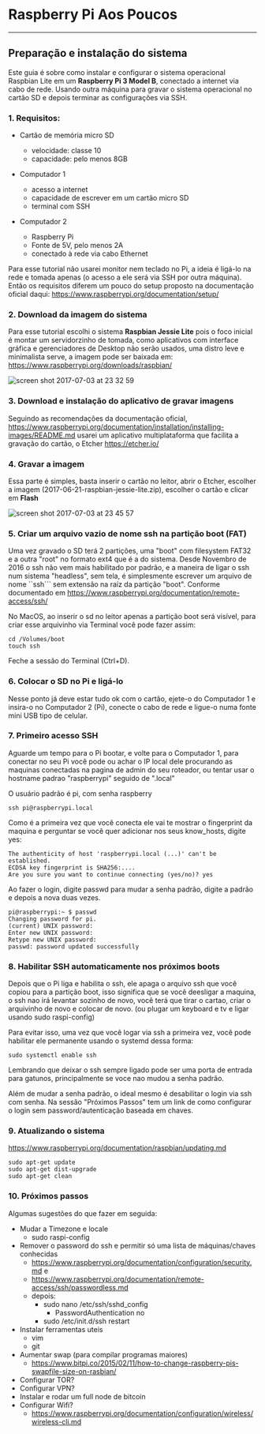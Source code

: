 
# Raspberry Pi Aos Poucos

-----

## Preparação e instalação do sistema

Este guia é sobre como instalar e configurar o sistema operacional Raspbian
Lite em um **Raspberry Pi 3 Model B**, conectado a internet via cabo de rede.
Usando outra máquina para gravar o sistema operacional no cartão SD e depois
terminar as configurações via SSH.

### 1. Requisitos:

- Cartão de memória micro SD
    -  velocidade: classe 10
    -  capacidade: pelo menos 8GB

- Computador 1
    - acesso a internet
    - capacidade de escrever em um cartão micro SD
    - terminal com SSH

- Computador 2
    - Raspberry Pi
    - Fonte de 5V, pelo menos 2A
    - conectado à rede via cabo Ethernet

Para esse tutorial não usarei monitor nem teclado no Pi, a ideia é ligá-lo na
rede e tomada apenas (o acesso a ele será via SSH por outra máquina). Então os
requisitos diferem um pouco do setup proposto na documentação oficial daqui:
https://www.raspberrypi.org/documentation/setup/

### 2. Download da imagem do sistema

Para esse tutorial escolhi o sistema **Raspbian Jessie Lite** pois o foco
inicial é montar um servidorzinho de tomada, como aplicativos com interface
gráfica e gerenciadores de Desktop não serão usados, uma distro leve e
minimalista serve, a imagem pode ser baixada em:
https://www.raspberrypi.org/downloads/raspbian/

![screen shot 2017-07-03 at 23 32
59](https://user-images.githubusercontent.com/7760/27812869-6d7d3e7c-6048-11e7-9847-0c91ee33a0d6.png)

### 3. Download e instalação do aplicativo de gravar imagens

Seguindo as recomendações da documentação oficial,
https://www.raspberrypi.org/documentation/installation/installing-images/README.md
usarei um aplicativo multiplataforma que facilita a gravação do cartão, o
Etcher https://etcher.io/

### 4. Gravar a imagem

Essa parte é simples, basta inserir o cartão no leitor, abrir o Etcher,
escolher a imagem (2017-06-21-raspbian-jessie-lite.zip), escolher o cartão e
clicar em **Flash**

![screen shot 2017-07-03 at 23 45 57](https://user-images.githubusercontent.com/7760/27813092-d0ccc370-6049-11e7-9c31-265700e5582b.png)

### 5. Criar um arquivo vazio de nome ssh na partição boot (FAT)

Uma vez gravado o SD terá 2 partições, uma "boot" com filesystem FAT32 e 
a outra "root" no formato ext4 que é a do sistema. Desde Novembro de 2016
o ssh não vem mais habilitado por padrão, e a maneira de ligar o ssh num
sistema "headless", sem tela, é simplesmente escrever um arquivo de nome 
``ssh``` sem extensão na raíz da partição "boot". Conforme documentado em
https://www.raspberrypi.org/documentation/remote-access/ssh/

No MacOS, ao inserir o sd no leitor apenas a partição boot será visível,
para criar esse arquivinho via Terminal você pode fazer assim:

```
cd /Volumes/boot
touch ssh
```

Feche a sessão do Terminal (Ctrl+D).

### 6. Colocar o SD no Pi e ligá-lo

Nesse ponto já deve estar tudo ok com o cartão, ejete-o do Computador 1 e insira-o
no Computador 2 (Pi), conecte o cabo de rede e ligue-o numa fonte mini USB
tipo de celular.

### 7. Primeiro acesso SSH

Aguarde um tempo para o Pi bootar, e volte para o Computador 1, para conectar
no seu Pi você pode ou achar o IP local dele procurando as maquinas conectadas
na pagina de admin do seu roteador, ou tentar usar o hostname padrao "raspberrypi"
seguido de ".local"

O usuário padrão é pi, com senha raspberry

```
ssh pi@raspberrypi.local
```

Como é a primeira vez que você conecta ele vai te mostrar o fingerprint da
maquina e perguntar se você quer adicionar nos seus know_hosts, digite yes:

```
The authenticity of host 'raspberrypi.local (...)' can't be established.
ECDSA key fingerprint is SHA256:....
Are you sure you want to continue connecting (yes/no)? yes
```

Ao fazer o login, digite passwd para mudar a senha padrão, digite a padrão e
depois a nova duas vezes.

```
pi@raspberrypi:~ $ passwd
Changing password for pi.
(current) UNIX password:
Enter new UNIX password:
Retype new UNIX password:
passwd: password updated successfully
```

### 8. Habilitar SSH automaticamente nos próximos boots

Depois que o Pi liga e habilita o ssh, ele apaga o arquivo ssh que você copiou
para a partição boot, isso significa que se você deesligar a maquina, o ssh nao
irá levantar sozinho de novo, você terá que tirar o cartao, criar o arquivinho
de novo e colocar de novo. (ou plugar um keyboard e tv e ligar usando sudo raspi-config)

Para evitar isso, uma vez que você logar via ssh a primeira vez, você pode habilitar
ele permanente usando o systemd dessa forma:

```
sudo systemctl enable ssh
```

Lembrando que deixar o ssh sempre ligado pode ser uma porta de entrada para gatunos,
principalmente se voce nao mudou a senha padrão. 

Além de mudar a senha padrão, o ideal mesmo é desabilitar o login via ssh com 
senha. Na sessão "Próximos Passos" tem um link de como configurar o login sem
password/autenticação baseada em chaves.

### 9. Atualizando o sistema

https://www.raspberrypi.org/documentation/raspbian/updating.md

```
sudo apt-get update
sudo apt-get dist-upgrade
sudo apt-get clean
```

### 10. Próximos passos

Algumas sugestões do que fazer em seguida:

- Mudar a Timezone e locale
    - sudo raspi-config
- Remover o password do ssh e permitir só uma lista de máquinas/chaves conhecidas
    - https://www.raspberrypi.org/documentation/configuration/security.md e
    - https://www.raspberrypi.org/documentation/remote-access/ssh/passwordless.md
    - depois:
        - sudo nano /etc/ssh/sshd_config
            - PasswordAuthentication no
        - sudo /etc/init.d/ssh restart
- Instalar ferramentas uteis
    - vim
    - git
- Aumentar swap (para compilar programas maiores)
    - https://www.bitpi.co/2015/02/11/how-to-change-raspberry-pis-swapfile-size-on-rasbian/
- Configurar TOR?
- Configurar VPN?
- Instalar e rodar um full node de bitcoin
- Configurar Wifi?
    - https://www.raspberrypi.org/documentation/configuration/wireless/wireless-cli.md








